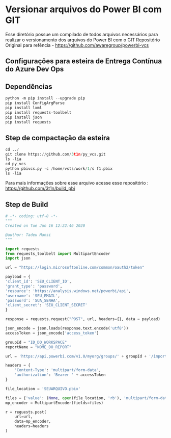 # Versionar arquivos do Power BI com GIT

Esse diretório possue um compilado de todos arquivos necessários para realizar o versionamento dos arquivos do Power BI com o GIT
Repositório Original para refência - https://github.com/awaregroup/powerbi-vcs

## Configurações para esteira de Entrega Contínua do Azure Dev Ops

## Dependências

```python
python -m pip install --upgrade pip
pip install ConfigArgParse
pip install lxml
pip install requests-toolbelt
pip install json
pip install requests

```

## Step de compactação da esteira
```python
cd ../
git clone https://github.com/3t1n/py_vcs.git 
ls -lia
cd py_vcs
python pbivcs.py -c /home/vsts/work/1/s f1.pbix
ls -lia
```
Para mais informações sobre esse arquivo acesse esse repositório : https://github.com/3t1n/build_pbi

## Step de Build

```python
# -*- coding: utf-8 -*-
"""
Created on Tue Jun 16 12:22:46 2020

@author: Tadeu Mansi
"""

import requests
from requests_toolbelt import MultipartEncoder
import json

url = "https://login.microsoftonline.com/common/oauth2/token"

payload = {
'client_id': 'SEU_CLIENT_ID',
'grant_type': 'password',
'resource': 'https://analysis.windows.net/powerbi/api',
'username': 'SEU_EMAIL',
'password': 'SUA_SENHA',
'client_secret': 'SEU_CLIENT_SECRET'
}

response = requests.request("POST", url, headers={}, data = payload)

json_encode = json.loads(response.text.encode('utf8'))
accessToken = json_encode['access_token']

groupId = "ID_DO_WORKSPACE"
reportName = "NOME_DO_REPORT"

url = 'https://api.powerbi.com/v1.0/myorg/groups/' + groupId + '/imports?datasetDisplayName=' + reportName + '&nameConflict=CreateOrOverwrite'

headers = {
    'Content-Type': 'multipart/form-data',
    'authorization': 'Bearer ' + accessToken
}

file_location = 'SEUARQUIVO.pbix'

files = {'value': (None, open(file_location, 'rb'), 'multipart/form-data')}
mp_encoder = MultipartEncoder(fields=files)

r = requests.post(
    url=url,
    data=mp_encoder, 
    headers=headers
)

```
